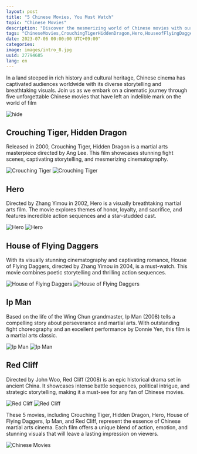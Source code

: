 ```yaml
---
layout: post
title: "5 Chinese Movies, You Must Watch"
topic: "Chinese Movies"
description: "Discover the mesmerizing world of Chinese movies with our top 5 must-watch films: Crouching Tiger, Hidden Dragon, Hero, House of Flying Daggers, Ip Man, and Red Cliff."
tags: "ChineseMovies,CrouchingTigerHiddenDragon,Hero,HouseofFlyingDaggers,IpMan,RedCliff"
date: 2023-07-06 00:00:00 UTC+09:00"
categories: 
image: images/intro_8.jpg
uuid: 27794685
lang: en
---
```


In a land steeped in rich history and cultural heritage, Chinese cinema has captivated audiences worldwide with its diverse storytelling and breathtaking visuals. Join us as we embark on a cinematic journey through five unforgettable Chinese movies that have left an indelible mark on the world of film

![hide](images/intro_8.jpg)


## Crouching Tiger, Hidden Dragon
Released in 2000, Crouching Tiger, Hidden Dragon is a martial arts masterpiece directed by Ang Lee. This film showcases stunning fight scenes, captivating storytelling, and mesmerizing cinematography.

![Crouching Tiger](images/main1_5.jpg)
![Crouching Tiger](images/main1_4.jpg)


## Hero
Directed by Zhang Yimou in 2002, Hero is a visually breathtaking martial arts film. The movie explores themes of honor, loyalty, and sacrifice, and features incredible action sequences and a star-studded cast.

![Hero](images/main2_5.jpg)
![Hero](images/main2_4.jpg)


## House of Flying Daggers
With its visually stunning cinematography and captivating romance, House of Flying Daggers, directed by Zhang Yimou in 2004, is a must-watch. This movie combines poetic storytelling and thrilling action sequences.

![House of Flying Daggers](images/main3_8.jpg)
![House of Flying Daggers](images/main3_7.jpg)


## Ip Man
Based on the life of the Wing Chun grandmaster, Ip Man (2008) tells a compelling story about perseverance and martial arts. With outstanding fight choreography and an excellent performance by Donnie Yen, this film is a martial arts classic.

![Ip Man](images/main4_7.jpg)
![Ip Man](images/main4_6.jpeg)


## Red Cliff
Directed by John Woo, Red Cliff (2008) is an epic historical drama set in ancient China. It showcases intense battle sequences, political intrigue, and strategic storytelling, making it a must-see for any fan of Chinese movies.

![Red Cliff](images/main5_6.jpg)
![Red Cliff](images/main5_5.jpg)




These 5 movies, including Crouching Tiger, Hidden Dragon, Hero, House of Flying Daggers, Ip Man, and Red Cliff, represent the essence of Chinese martial arts cinema. Each film offers a unique blend of action, emotion, and stunning visuals that will leave a lasting impression on viewers.

![Chinese Movies](images/intro_7.jpg)
